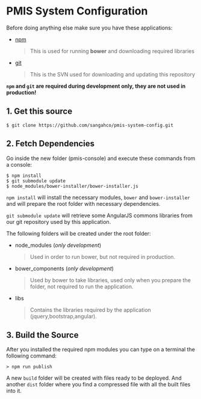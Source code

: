 # PMIS System Configuration

Before doing anything else make sure you have these applications:

- [npm](https://nodejs.org/it/download/)
  > This is used for running **bower** and downloading required libraries

- [git](https://git-scm.com/downloads)
  > This is the SVN used for downloading and updating this repository

**`npm` and `git` are required during development only, they are not used in production!**


## 1. Get this source

```
$ git clone https://github.com/sangahco/pmis-system-config.git
```

## 2. Fetch Dependencies

Go inside the new folder (pmis-console) and execute these commands from a console:

```
$ npm install
$ git submodule update
$ node_modules/bower-installer/bower-installer.js
```

``npm install`` will install the necessary modules, ``bower`` and ``bower-installer``
and will prepare the root folder with necessary dependencies.

``git submodule update`` will retrieve some AngularJS commons libraries from our git repository
used by this application.

The following folders will be created under the root folder:

- node_modules (*only development*)
  > Used in order to run bower, but not required in production.

- bower_components (*only development*)
  > Used by bower to take libraries, used only when you prepare the folder, not required to run the application.

- libs
  > Contains the libraries required by the application (jquery,bootstrap,angular).

## 3. Build the Source

After you installed the required npm modules you can type on a terminal the following command:

```
> npm run publish
```

A new `build` folder will be created with files ready to be deployed.
And another `dist` folder where you find a compressed file with all the built files into it.